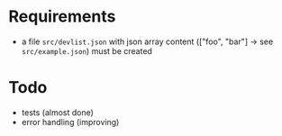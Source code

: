# Requirements
* a file `src/devlist.json` with json array content (["foo", "bar"] -> see `src/example.json`) must be created

# Todo
* tests (almost done)
* error handling (improving)